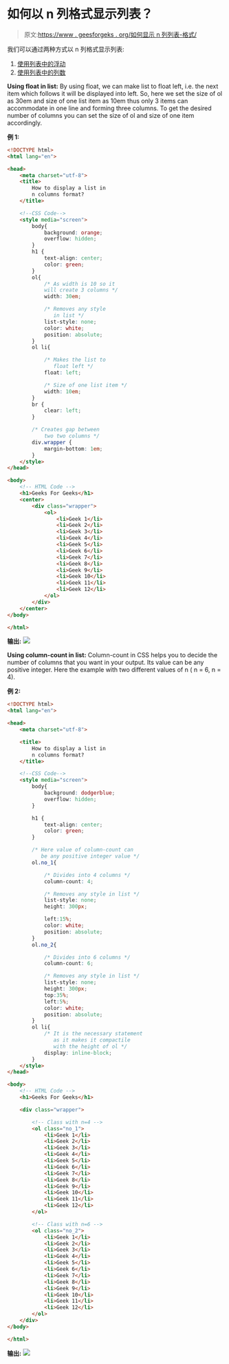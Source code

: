 # 如何以 n 列格式显示列表？

> 原文:[https://www . geesforgeks . org/如何显示 n 列列表-格式/](https://www.geeksforgeeks.org/how-to-display-a-list-in-n-columns-format/)

我们可以通过两种方式以 n 列格式显示列表:

1.  [使用列表中的浮动](#no_1)
2.  [使用列表中的列数](#no_2)

**Using float in list:** By using float, we can make list to float left, i.e. the next item which follows it will be displayed into left. So, here we set the size of ol as 30em and size of one list item as 10em thus only 3 items can accommodate in one line and forming three columns. To get the desired number of columns you can set the size of ol and size of one item accordingly.

**例 1:**

```html
<!DOCTYPE html>
<html lang="en">

<head>
    <meta charset="utf-8">
    <title>
        How to display a list in
        n columns format?   
    </title>

    <!--CSS Code-->
    <style media="screen">
        body{
            background: orange;
            overflow: hidden;
        }
        h1 {
            text-align: center;
            color: green;
        }
        ol{
            /* As width is 10 so it
            will create 3 columns */
            width: 30em;

            /* Removes any style
               in list */
            list-style: none;
            color: white;
            position: absolute;
        }
        ol li{

            /* Makes the list to
               float left */
            float: left;

            /* Size of one list item */
            width: 10em;
        }
        br {
            clear: left;
        }

        /* Creates gap between
            two two columns */
        div.wrapper {
            margin-bottom: 1em;
        }
    </style>
</head>

<body>
    <!-- HTML Code -->
    <h1>Geeks For Geeks</h1>
    <center>
        <div class="wrapper">
            <ol>
                <li>Geek 1</li>
                <li>Geek 2</li>
                <li>Geek 3</li>
                <li>Geek 4</li>
                <li>Geek 5</li>
                <li>Geek 6</li>
                <li>Geek 7</li>
                <li>Geek 8</li>
                <li>Geek 9</li>
                <li>Geek 10</li>
                <li>Geek 11</li>
                <li>Geek 12</li>
            </ol>
        </div>
    </center>
</body>

</html>
```

**输出:**
![](img/5b4cf49cb5576150bbcec80158098c92.png)

**Using column-count in list:** Column-count in CSS helps you to decide the number of columns that you want in your output. Its value can be any positive integer. Here the example with two different values of n ( n = 6, n = 4).

**例 2:**

```html
<!DOCTYPE html>
<html lang="en">

<head>
    <meta charset="utf-8">

    <title>
        How to display a list in
        n columns format?
    </title>

    <!--CSS Code-->
    <style media="screen">
        body{
            background: dodgerblue;
            overflow: hidden;
        }

        h1 {
            text-align: center;
            color: green;
        }

        /* Here value of column-count can
           be any positive integer value */
        ol.no_1{

            /* Divides into 4 columns */
            column-count: 4;

            /* Removes any style in list */
            list-style: none;
            height: 300px;

            left:15%;
            color: white;
            position: absolute;
        }
        ol.no_2{

            /* Divides into 6 columns */
            column-count: 6;

            /* Removes any style in list */
            list-style: none;
            height: 300px;
            top:35%;
            left:5%;
            color: white;
            position: absolute;
        }
        ol li{
            /* It is the necessary statement
               as it makes it compactile
               with the height of ol */
            display: inline-block;
        }
    </style>
</head>

<body>
    <!-- HTML Code -->
    <h1>Geeks For Geeks</h1>

    <div class="wrapper">

        <!-- Class with n=4 -->
        <ol class="no_1">
            <li>Geek 1</li>
            <li>Geek 2</li>
            <li>Geek 3</li>
            <li>Geek 4</li>
            <li>Geek 5</li>
            <li>Geek 6</li>
            <li>Geek 7</li>
            <li>Geek 8</li>
            <li>Geek 9</li>
            <li>Geek 10</li>
            <li>Geek 11</li>
            <li>Geek 12</li>
        </ol>

        <!-- Class with n=6 -->
        <ol class="no_2">
            <li>Geek 1</li>
            <li>Geek 2</li>
            <li>Geek 3</li>
            <li>Geek 4</li>
            <li>Geek 5</li>
            <li>Geek 6</li>
            <li>Geek 7</li>
            <li>Geek 8</li>
            <li>Geek 9</li>
            <li>Geek 10</li>
            <li>Geek 11</li>
            <li>Geek 12</li>
        </ol>
    </div>
</body>

</html>
```

**输出:**
![](img/395fb9bd8487abfdf18d3f43555e8427.png)